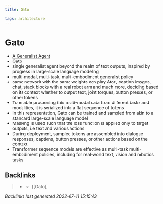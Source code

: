 ```yaml
---
title: Gato

tags: architecture 
---
```


# Gato
- [A Generalist Agent](https://storage.googleapis.com/deepmind-media/A%20Generalist%20Agent/Generalist%20Agent.pdf)
- Gato
- single generalist agent beyond the realm of text outputs, inspired by progress in large-scale language modeling
- multi-modal, multi-task, multi-embodiment generalist policy
- same network with the same weights can play Atari, caption images, chat, stack blocks with a real robot arm and much more, deciding based on its context whether to output text, joint torques, button presses, or other tokens
- To enable processing this multi-modal data from different tasks and modalities, it is serialized into a flat sequence of tokens
- In this representation, Gato can be trained and sampled from akin to a standard large-scale language model
- Masking is used such that the loss function is applied only to target outputs, i.e text and various actions
- During deployment, sampled tokens are assembled into dialogue responses, captions, button presses, or other actions based on the context
- Transformer sequence models are effective as multi-task multi-embodiment policies, including for real-world text, vision and robotics tasks


## Backlinks

> - [](journals/2022-07-11.md)
>   - [[Gato]]

_Backlinks last generated 2022-07-11 15:15:43_
